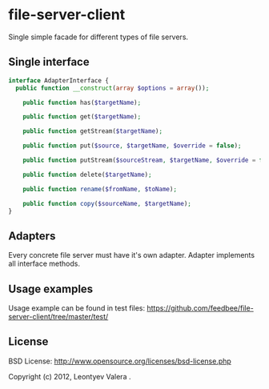 file-server-client
==================

Single simple facade for different types of file servers.

Single interface
----------------
```php
interface AdapterInterface {
  public function __construct(array $options = array());

	public function has($targetName);

	public function get($targetName);

	public function getStream($targetName);

	public function put($source, $targetName, $override = false);

	public function putStream($sourceStream, $targetName, $override = false);

	public function delete($targetName);

	public function rename($fromName, $toName);

	public function copy($sourceName, $targetName);
}
```

Adapters
--------

Every concrete file server must have it's own adapter. Adapter implements all interface methods.

Usage examples
--------------

Usage example can be found in test files: https://github.com/feedbee/file-server-client/tree/master/test/

License
--------

BSD License: http://www.opensource.org/licenses/bsd-license.php  

Copyright (c) 2012, Leontyev Valera <feedbee at gmail dot com>.
